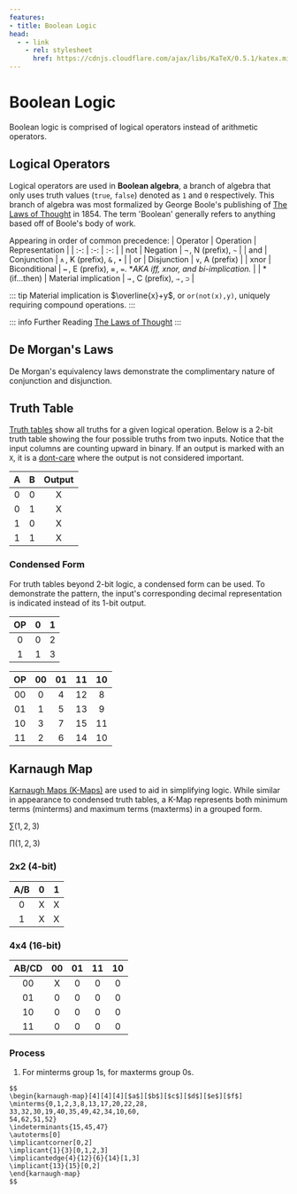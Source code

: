 ```yaml
---
features:
- title: Boolean Logic
head:
  - - link
    - rel: stylesheet
      href: https://cdnjs.cloudflare.com/ajax/libs/KaTeX/0.5.1/katex.min.css
---
```


# Boolean Logic

Boolean logic is comprised of logical operators instead of arithmetic operators.

## Logical Operators
Logical operators are used in **Boolean algebra**, a branch of algebra that only uses truth values (`true`, `false`) denoted as `1` and `0` respectively. This branch of algebra was most formalized by George Boole's publishing of [The Laws of Thought](https://openlibrary.org/books/OL28677971M/An_Investigation_of_the_Laws_of_Thought) in 1854. The term 'Boolean' generally refers to anything based off of Boole's body of work.

Appearing in order of common precedence: 
| Operator | Operation | Representation |
| :-: | :-: |  :-: |
| not | Negation | `¬` , N (prefix), `~` |
| and | Conjunction | `∧` , K (prefix), `&` , `∙` |
| or | Disjunction | `∨`, A (prefix) |
| xnor | Biconditional | `↔` , E (prefix), `≡` , `=`. \**AKA iff, xnor, and bi-implication.* |
| *(if...then) | Material implication | `→` , C (prefix), `⇒` , `⊃` |

::: tip 
Material implication is $\overline{x}+y$, or `or(not(x),y)`, uniquely requiring compound operations.
:::

::: info Further Reading
[The Laws of Thought](https://openlibrary.org/books/OL28677971M/)
:::

## De Morgan's Laws
De Morgan's equivalency laws demonstrate the complimentary nature of conjunction and disjunction. 



## Truth Table

[Truth tables](https://en.wikipedia.org/wiki/Truth_table) show all truths for a given logical operation. Below is a 2-bit truth table showing the four possible truths from two inputs. Notice that the input columns are counting upward in binary. If an output is marked with an `X`, it is a [dont-care](https://en.wikipedia.org/wiki/Don%27t-care_term) where the output is not considered important.

| A | B | Output |
|:-:|:-:| :----: |
| 0 | 0 | X |
| 0 | 1 | X |
| 1 | 0 | X |
| 1 | 1 | X |

### Condensed Form

For truth tables beyond 2-bit logic, a condensed form can be used. To demonstrate the pattern, the input's corresponding decimal representation is indicated instead of its 1-bit output.

| OP | 0 | 1 |
|:-: |:-:|:-:|
|  0 | 0 | 2 |
|  1 | 1 | 3 |

| OP | 00 | 01 | 11 | 10 |
| :-: |:-: |:-: |:-: |:-: |
| 00  | 0  | 4  | 12  | 8  |
| 01  | 1  | 5  | 13  | 9  |
| 10  | 3  | 7  | 15  | 11  |
| 11  | 2  | 6  | 14  | 10  |

## Karnaugh Map
[Karnaugh Maps (K-Maps)](https://en.wikipedia.org/wiki/Karnaugh_map) are used to aid in simplifying logic. While similar in appearance to condensed truth tables, a K-Map represents both minimum terms (minterms) and maximum terms (maxterms) in a grouped form. 


$\sum{(1,2,3)}$

$\prod{(1,2,3)}$

### 2x2 (4-bit)
|A/B| 0 | 1 |
|:-:|:-:|:-:|
| 0 | X | X |
| 1 | X | X |

### 4x4 (16-bit)
| AB/CD | 00 | 01 | 11 | 10 |
| :-: |:-: |:-: |:-: |:-: |
| 00  | X  | 0  | 0  | 0  |
| 01  | 0  | 0  | 0  | 0  |
| 10  | 0  | 0  | 0  | 0  |
| 11  | 0  | 0  | 0  | 0  |

### Process
1. For minterms group 1s, for maxterms group 0s.
```
$$
\begin{karnaugh-map}[4][4][4][$a$][$b$][$c$][$d$][$e$][$f$]
\minterms{0,1,2,3,8,13,17,20,22,28,
33,32,30,19,40,35,49,42,34,10,60,
54,62,51,52}
\indeterminants{15,45,47}
\autoterms[0]
\implicantcorner[0,2]
\implicant{1}{3}[0,1,2,3]
\implicantedge{4}{12}{6}{14}[1,3]
\implicant{13}{15}[0,2]
\end{karnaugh-map}
$$
```